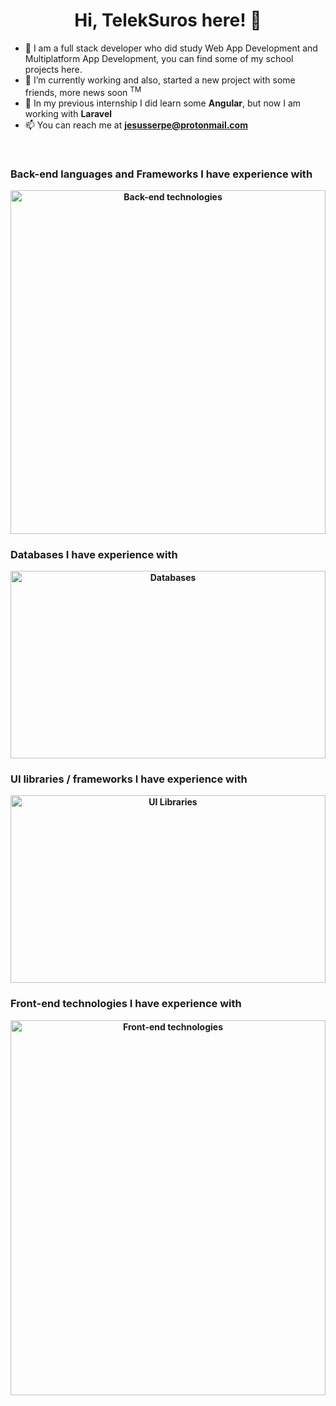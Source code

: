 <div>
	<h1 id="title" align="center">Hi, TelekSuros here! 👋</h1>
	<ul id="about">
		<li>🏫 I am a full stack developer who did study Web App Development and Multiplatform App Development, you can find some of my school projects here.</li>
		<li>🔭 I’m currently working and also, started a new project with some friends, more news soon <sup>TM</sup></li>
		<li>🌱 In my previous internship I did learn some <strong>Angular</strong>, but now I am working with <strong>Laravel</strong></li>
		<li>📫 You can reach me at <strong><a href="mailto:jesusserpe@protonmail.com">jesusserpe@protonmail.com</a><strong></li>
	</ul>
	<br>
	<h3 id="back">Back-end languages and Frameworks I have experience with</h3>
	<a  align="center" href="https://github.com/JesusSePe/JesusSePe/blame/main/back-end.svg">
		<img src="back-end.svg" width="100%" height="550px" alt="Back-end technologies">
	</a>
	<br>
	<h3 id="dbs">Databases I have experience with</h3>
	<a  align="center" href="https://github.com/JesusSePe/JesusSePe/blame/main/DBs.svg">
		<img src="DBs.svg" width="100%" height="300px" alt="Databases">
	</a>
	<br>
	<h3 id="ui-libs">UI libraries / frameworks I have experience with</h3>
	<a  align="center" href="https://github.com/JesusSePe/JesusSePe/blame/main/UI.svg">
		<img src="UI.svg" width="100%" height="300px" alt="UI Libraries">
	</a>
	<br>
	<h3 id="front">Front-end technologies I have experience with</h3>
	<a  align="center" href="https://github.com/JesusSePe/JesusSePe/blame/main/front-end.svg">
		<img src="front-end.svg" width="100%" height="600px" alt="Front-end technologies">
	</a>
	<br>
</div>
